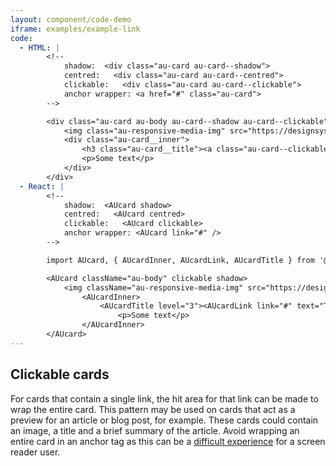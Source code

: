```yaml
---
layout: component/code-demo
iframe: examples/example-link
code:
  - HTML: |
        <!--
            shadow:  <div class="au-card au-card--shadow">
            centred:   <div class="au-card au-card--centred">
            clickable:   <div class="au-card au-card--clickable">
            anchor wrapper: <a href="#" class="au-card">
        -->

        <div class="au-card au-body au-card--shadow au-card--clickable">
            <img class="au-responsive-media-img" src="https://designsystem.gov.au/assets/img/placeholder/600X260.png" alt />
            <div class="au-card__inner">
                <h3 class="au-card__title"><a class="au-card--clickable__link" href="#">Title of article</a></h3>
                <p>Some text</p>
            </div>
        </div>
  - React: |
        <!--
            shadow:  <AUcard shadow>
            centred:   <AUcard centred>
            clickable:   <AUcard clickable>
            anchor wrapper: <AUcard link="#" />
        -->

        import AUcard, { AUcardInner, AUcardLink, AUcardTitle } from '@gov.au/card';

        <AUcard className="au-body" clickable shadow>
            <img className="au-responsive-media-img" src="https://designsystem.gov.au/assets/img/placeholder/600X260.png" alt="" />
                <AUcardInner>
                    <AUcardTitle level="3"><AUcardLink link="#" text="Title of article" /></AUcardTitle>
                        <p>Some text</p>
                </AUcardInner>
        </AUcard>
---
```

## Clickable cards

For cards that contain a single link, the hit area for that link can be made to wrap the entire card. This pattern may be used on cards that act as a preview for an article or blog post, for example. These cards could contain an image, a title and a brief summary of the article. Avoid wrapping an entire card in an anchor tag as this can be a [difficult experience](/components/card/rationale/#cards-as-links) for a screen reader user.
